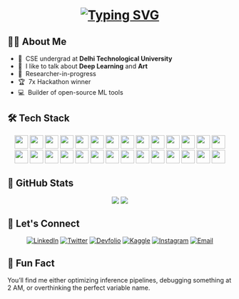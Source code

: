 <h1 align="center">
  <a href="https://git.io/typing-svg">
    <img src="https://readme-typing-svg.demolab.com?font=JetBrains+Mono&size=30&pause=1000&color=4BFDF2&center=true&vCenter=true&random=false&width=800&lines=Hello+Fellow+%3C+Syntax+Sifters%2F+%3E!+%F0%9F%A7%A9;print(%22+This+is+Aryan+Sood+!+%F0%9F%91%8B%22);printf(%22+PyTorch+%F0%9F%94%A5+%22);+Thank+you+for+visiting+my+GitHub+account!" alt="Typing SVG" />
  </a>
</h1>

## 👨‍💻 About Me

- :office: &nbsp;CSE undergrad at **Delhi Technological University**
- :speech_balloon: &nbsp;I like to talk about **Deep Learning** and **Art**
- :book: &nbsp;Researcher-in-progress
- :trophy: &nbsp;7x Hackathon winner 
- :computer: &nbsp;Builder of open-source ML tools

## 🛠️ Tech Stack
<div align="center">
<p>
  <img height="30" src="https://cdn.jsdelivr.net/gh/devicons/devicon/icons/python/python-original.svg" />
  <img height="30" src="https://cdn.jsdelivr.net/gh/devicons/devicon/icons/cplusplus/cplusplus-original.svg" />
  <img height="30" src="https://cdn.jsdelivr.net/gh/devicons/devicon/icons/c/c-original.svg" />
  <img height="30" src="https://cdn.jsdelivr.net/gh/devicons/devicon/icons/html5/html5-original.svg" />
  <img height="30" src="https://cdn.jsdelivr.net/gh/devicons/devicon/icons/css3/css3-original.svg" />
  <img height="30" src="https://cdn.jsdelivr.net/gh/devicons/devicon/icons/mysql/mysql-original.svg" />
  <img height="30" src="https://cdn.jsdelivr.net/gh/devicons/devicon/icons/pytorch/pytorch-original.svg" />
  <img height="30" src="https://cdn.jsdelivr.net/gh/devicons/devicon/icons/tensorflow/tensorflow-original.svg" />
  <img height="30" src="https://huggingface.co/front/assets/huggingface_logo-noborder.svg" />
  <img height="30" src="https://cdn.jsdelivr.net/gh/devicons/devicon/icons/scikitlearn/scikitlearn-original.svg" />
  <img height="30" src="https://cdn.jsdelivr.net/gh/devicons/devicon/icons/opencv/opencv-original.svg" />
  <img height="30" src="https://cdn.jsdelivr.net/gh/devicons/devicon/icons/graphql/graphql-plain.svg" />
  <img height="30" src="https://cdn.jsdelivr.net/gh/devicons/devicon/icons/streamlit/streamlit-original.svg" />
  <img height="30" src="https://cdn.jsdelivr.net/gh/devicons/devicon/icons/googlecloud/googlecloud-original.svg" />
  <img height="30" src="https://cdn.jsdelivr.net/gh/devicons/devicon/icons/docker/docker-original.svg" />
  <img height="30" src="https://cdn.jsdelivr.net/gh/devicons/devicon/icons/linux/linux-original.svg" />
  <img height="30" src="https://colab.research.google.com/img/colab_favicon_256px.png" />
  <img height="30" src="https://cdn.jsdelivr.net/gh/devicons/devicon/icons/kaggle/kaggle-original.svg" />
  <img height="30" src="https://cdn.jsdelivr.net/gh/devicons/devicon/icons/vscode/vscode-original.svg" />
  <img height="30" src="https://cdn.jsdelivr.net/gh/devicons/devicon/icons/git/git-original.svg" />
  <img height="30" src="https://cdn.jsdelivr.net/gh/devicons/devicon/icons/github/github-original.svg" />
  <img height="30" src="https://cdn.jsdelivr.net/gh/devicons/devicon/icons/jupyter/jupyter-original.svg" />
  <img height="30" src="https://cdn.jsdelivr.net/gh/devicons/devicon/icons/postman/postman-original.svg" />
  <img height="30" src="https://playwright.dev/img/playwright-logo.svg" />
  <img height="30" src="https://cdn.jsdelivr.net/gh/devicons/devicon/icons/figma/figma-original.svg" />
  <img height="30" src="https://cdn.jsdelivr.net/gh/devicons/devicon/icons/pandas/pandas-original.svg" />
  <img height="30" src="https://cdn.jsdelivr.net/gh/devicons/devicon/icons/matplotlib/matplotlib-original.svg" />
  <img height="30" src="https://cdn.jsdelivr.net/gh/devicons/devicon/icons/numpy/numpy-original.svg" />
</p>


</div>


## 🚀 GitHub Stats

<div align="center">
  <img src="https://github-readme-stats.vercel.app/api?username=soodaryan&theme=radical&hide_border=false&include_all_commits=true&count_private=true"/>
  <img src="https://github-readme-streak-stats.herokuapp.com/?user=soodaryan&theme=radical&hide_border=false"/>
</div>


## 📡 Let's Connect

<div align="center">

[![LinkedIn](https://img.shields.io/badge/LinkedIn-%230077B5.svg?logo=linkedin&logoColor=white&style=for-the-badge)](https://www.linkedin.com/in/soodaryan/)
[![Twitter](https://img.shields.io/badge/Twitter-1DA1F2.svg?logo=twitter&logoColor=white&style=for-the-badge)](https://x.com/TensorKid)
[![Devfolio](https://img.shields.io/badge/Devfolio-1A73E8.svg?logo=devfolio&logoColor=white&style=for-the-badge)](https://devfolio.co/@roadkill)
[![Kaggle](https://img.shields.io/badge/Kaggle-20BEFF.svg?logo=Kaggle&logoColor=white&style=for-the-badge)](https://www.kaggle.com/soodaryan)
[![Instagram](https://img.shields.io/badge/Instagram-%23E4405F.svg?logo=Instagram&logoColor=white&style=for-the-badge)](https://www.instagram.com/_soodaryan/)
[![Email](https://img.shields.io/badge/Email-0078D4?logo=gmail&logoColor=white&style=for-the-badge)](mailto:007aryansood@gmail.com)

</div>


## 🧠 Fun Fact

You’ll find me either optimizing inference pipelines, debugging something at 2 AM, or overthinking the perfect variable name.
